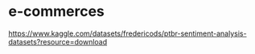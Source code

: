 # e-commerces

https://www.kaggle.com/datasets/fredericods/ptbr-sentiment-analysis-datasets?resource=download

